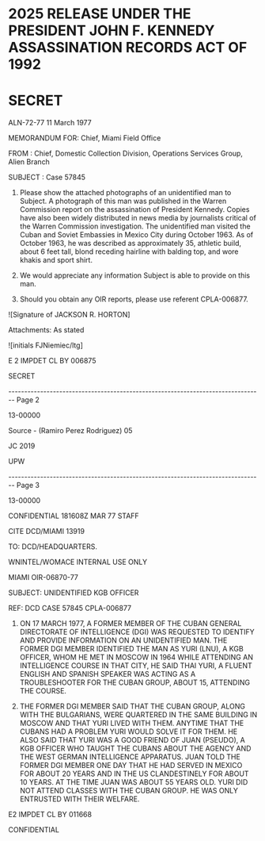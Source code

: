 # 2025 RELEASE UNDER THE PRESIDENT JOHN F. KENNEDY ASSASSINATION RECORDS ACT OF 1992

# SECRET

ALN-72-77
11 March 1977

MEMORANDUM FOR: Chief, Miami Field Office

FROM : Chief, Domestic Collection Division,
Operations Services Group, Alien Branch

SUBJECT : Case 57845

1. Please show the attached photographs of an unidentified man to Subject. A photograph of this man was published in the Warren Commission report on the assassination of President Kennedy. Copies have also been widely distributed in news media by journalists critical of the Warren Commission investigation. The unidentified man visited the Cuban and Soviet Embassies in Mexico City during October 1963. As of October 1963, he was described as approximately 35, athletic build, about 6 feet tall, blond receding hairline with balding top, and wore khakis and sport shirt.

2. We would appreciate any information Subject is able to provide on this man.

3. Should you obtain any OIR reports, please use referent CPLA-006877.

![Signature of JACKSON R. HORTON]

Attachments:
As stated

![initials FJNiemiec/ltg]

E 2 IMPDET CL BY 006875

SECRET


-------------------------------------------------------------------------------- Page 2

13-00000

Source - (Ramiro Perez Rodriguez) 05

JC 2019

UPW


-------------------------------------------------------------------------------- Page 3

13-00000

CONFIDENTIAL 181608Z MAR 77 STAFF

CITE DCD/MIAMI 13919

TO: DCD/HEADQUARTERS.

WNINTEL/WOMACE INTERNAL USE ONLY

MIAMI OIR-06870-77

SUBJECT: UNIDENTIFIED KGB OFFICER

REF: DCD CASE 57845
CPLA-006877

1. ON 17 MARCH 1977, A FORMER MEMBER OF THE CUBAN GENERAL
   DIRECTORATE OF INTELLIGENCE (DGI) WAS REQUESTED TO IDENTIFY AND
   PROVIDE INFORMATION ON AN UNIDENTIFIED MAN. THE FORMER DGI MEMBER
   IDENTIFIED THE MAN AS YURI (LNU), A KGB OFFICER, WHOM HE MET IN
   MOSCOW IN 1964 WHILE ATTENDING AN INTELLIGENCE COURSE IN THAT
   CITY, HE SAID THAI YURI, A FLUENT ENGLISH AND SPANISH SPEAKER
   WAS ACTING AS A TROUBLESHOOTER FOR THE CUBAN GROUP, ABOUT 15,
   ATTENDING THE COURSE.

2. THE FORMER DGI MEMBER SAID THAT THE CUBAN GROUP, ALONG WITH
   THE BULGARIANS, WERE QUARTERED IN THE SAME BUILDING IN MOSCOW AND
   THAT YURI LIVED WITH THEM. ANYTIME THAT THE CUBANS HAD A PROBLEM
   YURI WOULD SOLVE IT FOR THEM. HE ALSO SAID THAT YURI WAS A GOOD
   FRIEND OF JUAN (PSEUDO), A KGB OFFICER WHO TAUGHT THE CUBANS ABOUT
   THE AGENCY AND THE WEST GERMAN INTELLIGENCE APPARATUS. JUAN TOLD
   THE FORMER DGI MEMBER ONE DAY THAT HE HAD SERVED IN MEXICO FOR
   ABOUT 20 YEARS AND IN THE US CLANDESTINELY FOR ABOUT 10 YEARS. AT
   THE TIME JUAN WAS ABOUT 55 YEARS OLD. YURI DID NOT ATTEND CLASSES
   WITH THE CUBAN GROUP. HE WAS ONLY ENTRUSTED WITH THEIR WELFARE.

E2 IMPDET CL BY 011668

CONFIDENTIAL
